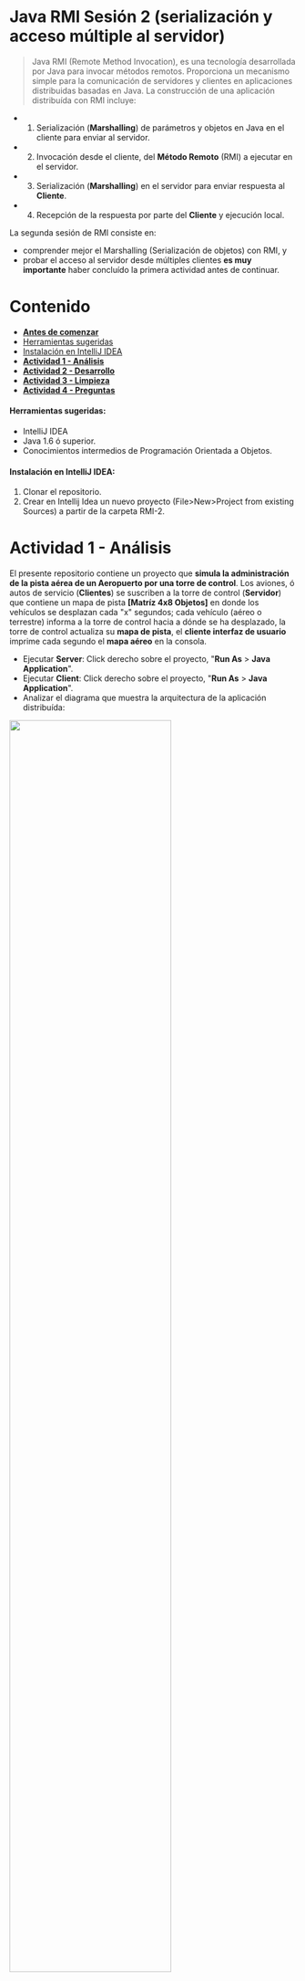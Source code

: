 # Java RMI Sesión 2 (serialización y acceso múltiple al servidor)
>Java RMI (Remote Method Invocation), es una tecnología desarrollada por Java para invocar métodos remotos. Proporciona un mecanismo simple para la comunicación de servidores y clientes en aplicaciones distribuidas basadas en Java.
>La construcción de una aplicación distribuída con RMI incluye:  
- 1. Serialización (**Marshalling**) de parámetros y objetos en Java en el cliente para enviar al servidor.
- 2. Invocación desde el cliente, del **Método Remoto**  (RMI)  a ejecutar en el servidor.
- 3. Serialización (**Marshalling**) en el servidor para enviar respuesta al **Cliente**.
- 4. Recepción de la respuesta por parte del **Cliente** y ejecución local.  

La segunda sesión de RMI consiste en:
 - comprender mejor el Marshalling (Serialización de objetos) con RMI, y
 - probar el acceso al servidor desde múltiples clientes 
 **es muy importante** haber concluído la primera actividad antes de continuar.

# Contenido
- **[Antes de comenzar](#antesde)**
- [Herramientas sugeridas](#herramientas)
- [Instalación en IntelliJ IDEA](#instalacion)
- **[Actividad 1 - Análisis](#analisis)**
- **[Actividad 2 - Desarrollo](#desarrollo)**
- **[Actividad 3 - Limpieza](#limpieza)**
- **[Actividad 4 - Preguntas](#preguntas)**

#### <a name="herramientas"></a>Herramientas sugeridas:
- IntelliJ IDEA
- Java 1.6 ó superior.
- Conocimientos intermedios de Programación Orientada a Objetos.

#### <a name="instalacion"></a>Instalación en IntelliJ IDEA:
1. Clonar el repositorio.
2. Crear en Intellij Idea un nuevo proyecto (File>New>Project from existing Sources) a partir de la carpeta RMI-2.

# <a name="analisis"></a>Actividad 1 - Análisis  

El presente repositorio contiene un proyecto que **simula la administración de la pista aérea de un Aeropuerto por una torre de control**. Los aviones, ó autos de servicio (**Clientes**) se suscriben a la torre de control (**Servidor**) que contiene un mapa de pista **[Matríz 4x8 Objetos]** en donde los vehículos se desplazan cada "x" segundos; cada vehículo (aéreo o terrestre) informa a la torre de control hacia a dónde se ha desplazado, la torre de control actualiza su **mapa de pista**, el **cliente interfaz de usuario** imprime cada segundo el **mapa aéreo** en la consola.

- Ejecutar **Server**: Click derecho sobre el proyecto, "**Run As** > **Java Application**".
- Ejecutar **Client**: Click derecho sobre el proyecto, "**Run As** > **Java Application**".
- Analizar el diagrama que muestra la arquitectura de la aplicación distribuída:
<img src="rmi2.png" width="75%" height="75%"/>

- Observar el comportamiento de la aplicación.
- Analizar la clase **RemoteInterface.java** y **ControlTower.java**.
- Analizar las clases **Avion.java** y **Auto.java**
- Explicar en el **reporte** la funcionalidad de la interfaz y cómo se implementa en el servidor.
- Explicar en el **reporte** el método **moverAvion(Avion a, int c)** que se encuentra en **ControlTower.java**
- Analizar el Cliente **ClientLauncher.java**.
- Explicar la funcionalidad del método **main**.
- Explicar los métodos **guiClient()** y **avionClient()**.

Nota: Inicialmente en la consola debería imprimirse un resultado de la siguiente forma:
<img src="t1.png" width="50%" height="50%"/>


# <a name="desarrollo"></a>Actividad 2 - Desarrollo

En ésta actividad deberás modificar el **Proyecto** de Java que se te ha entregado. Como habrás analizado las clases **Avion** y **Auto** son objetos que se agregan a una **matríz 4x8** que repesenta una pista aérea, los métodos en el **servidor** permiten informar el desplazamiento de estos vehículos en la **matríz**. Los objetos son creados en el **cliente** y envíados al **servidor** en donde se actualiza su ubicación. El objetivo de ésta actividad es **definir** e **implementar** la lógica de dos nuevos objetos en el **servidor**, que se crearán, enviarán y controlarán desde el **Cliente**.


- Implementar 2 nuevas clases de vehículos (e.g, UFO, Boeing), para agregarlos a la pista (Matríz 4x8).
- Implementar los **2 nuevos objetos** en los **2 últimos carriles** disponibles de la matríz.
- Implementar en el servidor la lógica necesaria para las nuevas clases.
- Implementar en el cliente los vehículos, deben ejecutarse en su propio hilo cada "x" segundos.
- Documentar las nuevas clases agregadas y los nuevos métodos implementados.
- Utilizar las guías de JavaDocs.
- Es importante analizar el código, revisar atentamente el diagrama de clases, podría ser útil.

Nota: La consola debería imprimir algo así:

<img src="t2.png" width="50%" height="50%"/>

# <a name="limpieza"></a>Actividad 3 - Prueba del servidor con múltiples clientes

A fin de simular un entorno real deberás ejecutar el servidor (Torre de control) y 5 clientes (Auto, Avión, UFO, Boeing, Interfaz Gráfica) en máquinas independientes. Para lograr que la conexión entre cada cliente y el servidor sea exitosa deberas conectar todas las máquinas en una misma red (LAN).

1. Ejecutar la clase ServerLauncher en una máquina.

2. Obtener la dirección IP de la máquina que ejecute el servidor.
	- Mac OSX y Linux
		- 1.- Abrir una terminal de comandos presionando (CMD + Espacio), escribir "terminal" y presionar enter.
		- 2.- Escribir el comando ifconfig.
		<img src="Macosx-ifconfig.png" width="75%" height="75%"/>
		
	- Windows
		- 1.- Abrir una consola de comandos presionando (Windows + R), escribir "cmd" y presionar enter.
		- 2.- Escribir el comando ipconfig.
		<img src="Windows-ipconfig.png" width="75%" height="75%"/>
		
3. Agregar los dos casos (case) faltantes correspondientes a los dos nuevos vehículos (UFO, Boeing) dentro de la estructura "Switch" que esta en la clase ClientLauncher.java (Línea 23). 

4. Ejecutar ClientLauncher en 5 máquinas distintas con los siguientes parámetros.
   - Máquina 1: \<Ip Servidor> 1
   - Máquina 2: \<Ip Servidor> 2
   - Máquina 3: \<Ip Servidor> 3
   - Máquina 4: \<Ip Servidor> 4
   - Máquina 5: \<Ip Servidor> 5
   
Nota: En Intellij Idea se pueden agregar parámetros de ejecución de la siguiente manera:
   Menu Run > Edit Configuration

   <img src="IDE-Param-Ejecution.png" width="75%" height="75%"/> 

Al iniciar la ejecución de todos los clientes podrás ver que en el cliente 3 (Interfaz Gráfica) se actualiza cada vehículo hasta acabar con su recorrido. 


# <a name="limpieza"></a>Actividad 4 - Limpieza

Ahora deberás limpiar el código, permitirá comprender de mejor manera la estructura del RMI.

- Identifica las clases **Client** y **Server**.
- Agrega la documentación a las clases con tu **nombre**, **correo** y **ID**.
- Agrega la documentación a las **variables** y **métodos** de cada **Interfaz/Clase**.
Nota:  La documentación debe ser siguiendo las guías de [Javadocs](http://en.wikipedia.org/wiki/Javadoc)

# <a name="preguntas"></a>Actividad 5 - Preguntas

En el reporte de ésta práctica, además de mostrar y explicar el desarrollo de las activiadaes deberás responder a las siguientes preguntas:

- ¿Cómo se definen nuevas clases para usarlas con **Server**?
- ¿Cuáles son los pasos necesarios para crear una nueva clase y utilizar el objeto en el Servidor?
- ¿Cuál es la utilidad de **Interface**?
- ¿Cuál es la utilidad de **Constant.java**?
- ¿Cuáles objeto(s) son Remotos? (Un objeto remoto es aquel cuyos métodos pueden ser invocados desde otra máquina virtual)
- ¿Cuáles objeto(s) son no-Remotos? (Un objeto no-remoto es aquel que es copiado via serialización o instanciado en la máquina virtual en la que va a ser utilizado)
- ¿Cómo se manejan los errores en el Servidor?
- ¿Cuál es la utilidad de la clase **RemoteException**?
- ¿Por qué es necesario utilizar **Serializable** en las nuevas clases?
- Dada la comunicación entre **Client** y **Server**
  - ¿Por qué es necesario que el método avionClient() y los objetos **RemoteInterface** y **Avion** sean de tipo **final**?
- ¿Por qué es necesario un método **getAvion(String id, int c)**?
- ¿Cómo se manejan los errores en el Cliente?
- ¿Qué significa y cuál es la utilidad de **NotBoundException**?

Notas:
- Explica ampliamente y justifica tus respuestas.
- La documentación debe ser siguiendo las guías de [Javadocs](http://en.wikipedia.org/wiki/Javadoc)


**Cualquier comentario o duda, discutir en la sección de [issues](https://github.com/Innova4DLab/RMI-2/issues).**
